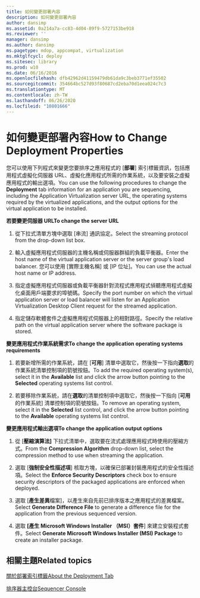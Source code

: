 ```yaml
---
title: 如何變更部署內容
description: 如何變更部署內容
author: dansimp
ms.assetid: 0a214a7a-cc83-4d04-89f9-5727153be918
ms.reviewer: ''
manager: dansimp
ms.author: dansimp
ms.pagetype: mdop, appcompat, virtualization
ms.mktglfcycl: deploy
ms.sitesec: library
ms.prod: w10
ms.date: 06/16/2016
ms.openlocfilehash: dfb42962d41159479db61da9c3beb3771ef35502
ms.sourcegitcommit: 354664bc527d93f80687cd2eba70d1eea024c7c3
ms.translationtype: MT
ms.contentlocale: zh-TW
ms.lasthandoff: 06/26/2020
ms.locfileid: "10801666"
---
```

# <span data-ttu-id="2030c-103">如何變更部署內容</span><span class="sxs-lookup"><span data-stu-id="2030c-103">How to Change Deployment Properties</span></span>


<span data-ttu-id="2030c-104">您可以使用下列程式來變更您要排序之應用程式的 [**部署**] 索引標籤資訊，包括應用程式虛擬化伺服器 URL、虛擬化應用程式所需的作業系統，以及要安裝之虛擬應用程式的輸出選項。</span><span class="sxs-lookup"><span data-stu-id="2030c-104">You can use the following procedures to change the **Deployment** tab information for an application you are sequencing, including the Application Virtualization server URL, the operating systems required by the virtualized applications, and the output options for the virtual application to be installed.</span></span>

**<span data-ttu-id="2030c-105">若要變更伺服器 URL</span><span class="sxs-lookup"><span data-stu-id="2030c-105">To change the server URL</span></span>**

1.  <span data-ttu-id="2030c-106">從下拉式清單方塊中選取 [串流] 通訊協定。</span><span class="sxs-lookup"><span data-stu-id="2030c-106">Select the streaming protocol from the drop-down list box.</span></span>

2.  <span data-ttu-id="2030c-107">輸入虛擬應用程式伺服器的主機名稱或伺服器群組的負載平衡器。</span><span class="sxs-lookup"><span data-stu-id="2030c-107">Enter the host name of the virtual application server or the server group's load balancer.</span></span> <span data-ttu-id="2030c-108">您可以使用 [實際主機名稱] 或 [IP 位址]。</span><span class="sxs-lookup"><span data-stu-id="2030c-108">You can use the actual host name or IP address.</span></span>

3.  <span data-ttu-id="2030c-109">指定虛擬應用程式伺服器或負載平衡器針對流程式應用程式偵聽應用程式虛擬化桌面用戶端要求的埠號碼。</span><span class="sxs-lookup"><span data-stu-id="2030c-109">Specify the port number on which the virtual application server or load balancer will listen for an Application Virtualization Desktop Client request for the streamed application.</span></span>

4.  <span data-ttu-id="2030c-110">指定儲存軟體套件之虛擬應用程式伺服器上的相對路徑。</span><span class="sxs-lookup"><span data-stu-id="2030c-110">Specify the relative path on the virtual application server where the software package is stored.</span></span>

**<span data-ttu-id="2030c-111">變更應用程式作業系統需求</span><span class="sxs-lookup"><span data-stu-id="2030c-111">To change the application operating systems requirements</span></span>**

1.  <span data-ttu-id="2030c-112">若要新增所需的作業系統，請在 [**可用**] 清單中選取它，然後按一下指向**選取**的作業系統清單控制項的箭號按鈕。</span><span class="sxs-lookup"><span data-stu-id="2030c-112">To add the required operating system(s), select it in the **Available** list and click the arrow button pointing to the **Selected** operating systems list control.</span></span>

2.  <span data-ttu-id="2030c-113">若要移除作業系統，請在**選取**的清單控制項中選取它，然後按一下指向 [**可用**的作業系統] 清單控制項的箭號按鈕。</span><span class="sxs-lookup"><span data-stu-id="2030c-113">To remove an operating system, select it in the **Selected** list control, and click the arrow button pointing to the **Available** operating systems list control.</span></span>

**<span data-ttu-id="2030c-114">變更應用程式輸出選項</span><span class="sxs-lookup"><span data-stu-id="2030c-114">To change the application output options</span></span>**

1.  <span data-ttu-id="2030c-115">從 [**壓縮演算法]** 下拉式清單中，選取要在流式處理應用程式時使用的壓縮方式。</span><span class="sxs-lookup"><span data-stu-id="2030c-115">From the **Compression Algorithm** drop-down list, select the compression method to use when streaming the application.</span></span>

2.  <span data-ttu-id="2030c-116">選取 [**強制安全性描述項**] 核取方塊，以確保已部署封裝應用程式的安全性描述項。</span><span class="sxs-lookup"><span data-stu-id="2030c-116">Select the **Enforce Security Descriptors** check box to ensure security descriptors of the packaged applications are enforced when deployed.</span></span>

3.  <span data-ttu-id="2030c-117">選取 [**產生差異**檔案]，以產生來自先前已排序版本之應用程式的差異檔案。</span><span class="sxs-lookup"><span data-stu-id="2030c-117">Select **Generate Difference File** to generate a difference file for the application from the previous sequenced version.</span></span>

4.  <span data-ttu-id="2030c-118">選取 **[產生 Microsoft Windows Installer （MSI）套件**] 來建立安裝程式套件。</span><span class="sxs-lookup"><span data-stu-id="2030c-118">Select **Generate Microsoft Windows Installer (MSI) Package** to create an installer package.</span></span>

## <span data-ttu-id="2030c-119">相關主題</span><span class="sxs-lookup"><span data-stu-id="2030c-119">Related topics</span></span>


[<span data-ttu-id="2030c-120">關於部署索引標籤</span><span class="sxs-lookup"><span data-stu-id="2030c-120">About the Deployment Tab</span></span>](about-the-deployment-tab.md)

[<span data-ttu-id="2030c-121">排序器主控台</span><span class="sxs-lookup"><span data-stu-id="2030c-121">Sequencer Console</span></span>](sequencer-console.md)

 

 






